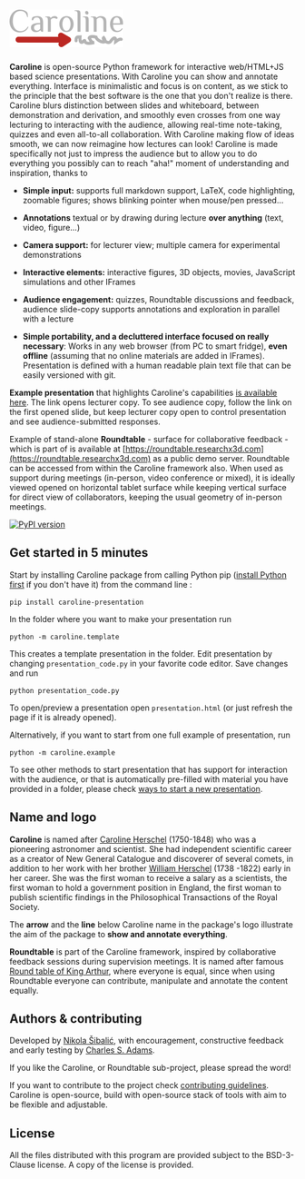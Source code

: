 # <img src="./caroline/html/images/caroline2.png " alt="Caroline logo" width="200" height="66">

**Caroline** is open-source Python framework for interactive web/HTML+JS based
science presentations.
With Caroline you can show and annotate everything.
Interface is minimalistic and focus is on content, as we stick to the principle that
the best software is the one that you don't realize is there.
Caroline blurs distinction between slides and whiteboard, between
demonstration and derivation, and smoothly even crosses from one way lecturing
to interacting with the audience, allowing real-time note-taking, quizzes and even
all-to-all collaboration.
With Caroline making flow of ideas smooth, we can now reimagine how lectures can
look! Caroline is made specifically not just to impress the audience
but to allow you to do everything you possibly can to reach "aha!" moment
of understanding and inspiration, thanks to

* **Simple input:** supports full markdown support, LaTeX, code highlighting, zoomable figures; shows blinking pointer when mouse/pen pressed...

* **Annotations** textual or by drawing during lecture **over anything** (text, video, figure...)

* **Camera support:** for lecturer view; multiple camera for experimental demonstrations

* **Interactive elements:** interactive figures, 3D objects, movies, JavaScript simulations and other IFrames

* **Audience engagement:** quizzes, Roundtable discussions and feedback, audience slide-copy supports annotations and exploration in parallel with a lecture

* **Simple portability, and a decluttered interface focused on really necessary**: Works in any web browser (from PC to smart fridge), **even offline** (assuming that no online materials are added in IFrames). Presentation is defined with
a human readable plain text file that can be easily versioned with git.

**Example presentation** that highlights Caroline's capabilities [is available here](https://nikolasibalic.github.io/caroline/example/presentation.html). The link opens lecturer copy. To see
audience copy, follow the link on the first opened slide, but keep lecturer copy open to control presentation and see audience-submitted responses.

Example of stand-alone **Roundtable** - surface for collaborative feedback -
 which is part of is available at [https://roundtable.researchx3d.com](https://roundtable.researchx3d.com) as a public demo server.
Roundtable can be accessed from within the Caroline framework also.
When used as support during meetings (in-person, video conference or mixed),
it is ideally viewed opened on horizontal tablet surface while keeping
vertical surface for direct view of collaborators, keeping the usual geometry of
in-person meetings.

 [![PyPI version](https://badge.fury.io/py/Caroline-presentation.svg)](https://badge.fury.io/py/Caroline-presentation)

## Get started in 5 minutes

Start by installing Caroline package from calling Python pip ([install Python first](https://www.anaconda.com/products/individual) if you don't have it)
from the command line :

```
pip install caroline-presentation
```

In the folder where you want to make your presentation run
```
python -m caroline.template
```

This creates a template presentation in the folder. Edit presentation by changing
`presentation_code.py` in your favorite code editor. Save changes and run
```
python presentation_code.py
```
To open/preview a presentation open `presentation.html` (or just refresh the page if it is already opened).

Alternatively, if you want to start from one full example of presentation, run

```
python -m caroline.example
```

To see other methods to start presentation that has support for
interaction with the audience, or that is automatically pre-filled
with material you have provided in a folder, please check
[ways to start a new presentation](doc/start.md).

## Name and logo

**Caroline** is named after [Caroline Herschel](https://en.wikipedia.org/wiki/Caroline_Herschel)
(1750-1848) who was a pioneering astronomer and scientist. She had independent
scientific career as a creator of New General Catalogue and discoverer of several
comets, in addition to her work with her brother
[William Herschel](https://en.wikipedia.org/wiki/William_Herschel) (1738 -1822)
early in her career. She was the first woman to receive a salary as a
scientists, the first woman to hold a government position in England,
the first woman to publish scientific findings in the Philosophical
Transactions of the Royal Society.

The **arrow** and the **line** below Caroline name in the package's logo illustrate
the aim of the package to **show and annotate everything**.

**Roundtable** is part of the Caroline framework, inspired by collaborative feedback
sessions during supervision meetings. It is named after famous [Round table of
King Arthur](https://en.wikipedia.org/wiki/Round_Table), where everyone
is equal, since when using Roundtable everyone can contribute, manipulate
and annotate the content equally.


## Authors & contributing

Developed by [Nikola Šibalić](https://github.com/nikolasibalic), with
encouragement, constructive feedback and early testing by
 [Charles S. Adams](https://www.durham.ac.uk/staff/c-s-adams/).

If you like the Caroline, or Roundtable sub-project, please spread the word!

If you want to contribute to the project check [contributing guidelines](CONTRIBUTING.md). Caroline is open-source, build with open-source stack of tools with aim to be flexible and adjustable.

## License

All the files distributed with this program are provided subject to the
BSD-3-Clause license. A copy of the license is provided.
